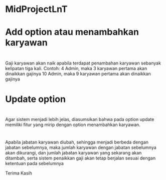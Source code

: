 # MidProjectLnT

# Add option atau menambahkan karyawan
#
Gaji karyawan akan naik apabila terdapat penambahan karyawan sebanyak kelipatan tiga kali.
Contoh: 4 Admin, maka 3 karyawan pertama akan dinaikkan gajinya
        10 Admin, maka 9 karyawan pertama akan dinaikkan gajinya
#
# Update option
#
Agar sistem menjadi lebih jelas,
diasumsikan bahwa pada option update memiliki fitur yang mirip dengan option menambahkan karyawan.
#
Apabila jabatan karyawan diubah, sehingga menjadi berbeda dengan jabatan sebelumnya,
maka jumlah karyawan dengan jabatan sebelumnya akan dikurangi,
dan jumlah jabatan karyawan yang sekarang akan ditambah, serta sistem penaikkan gaji akan tetap berjalan
sesuai dengan ketentuan pada sebelumnya




Terima Kasih

